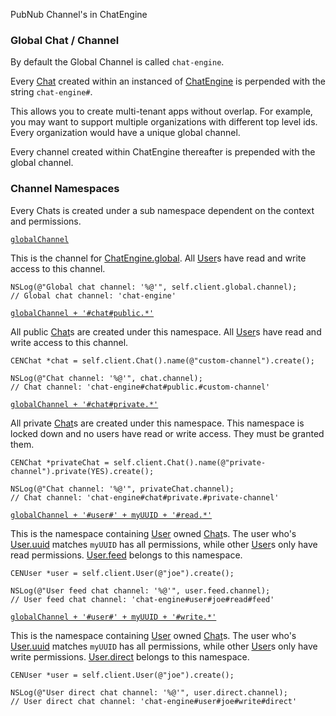 PubNub Channel's in ChatEngine  

### Global Chat / Channel  

By default the Global Channel is called `chat-engine`.  

Every [Chat](reference-chat) created within an instanced of [ChatEngine](reference-chatengine) is perpended with the string `chat-engine#`.  

This allows you to create multi-tenant apps without overlap. For example, you may want to support multiple organizations with different top level ids. Every organization would have a unique global channel.  

Every channel created within ChatEngine thereafter is prepended with the global channel.  

### Channel Namespaces

Every Chats is created under a sub namespace dependent on the context and permissions.

<a id="globalchannel" />

[`globalChannel`](#globalchannel)

This is the channel for [ChatEngine.global](reference-chatengine#global). All [User](reference-user)s have read and write access to this channel.  
```objc
NSLog(@"Global chat channel: '%@'", self.client.global.channel);
// Global chat channel: 'chat-engine'
```

<a id="globalchannel-and-chat-public" />

[`globalChannel + '#chat#public.*'`](#globalchannel-and-chat-public)

All public [Chat](reference-chat)s are created under this namespace. All [User](reference-user)s have read and write access to this channel.  
```objc
CENChat *chat = self.client.Chat().name(@"custom-channel").create();

NSLog(@"Chat channel: '%@'", chat.channel);
// Chat channel: 'chat-engine#chat#public.#custom-channel'
```

<a id="globalchannel-and-chat-private" />

[`globalChannel + '#chat#private.*'`](#globalchannel-and-chat-private)

All private [Chat](reference-chat)s are created under this namespace. This namespace is locked down and no users have read or write access. They must be granted them.  
```objc
CENChat *privateChat = self.client.Chat().name(@"private-channel").private(YES).create();

NSLog(@"Chat channel: '%@'", privateChat.channel);
// Chat channel: 'chat-engine#chat#private.#private-channel'
```

<a id="globalchannel-user-uuid-read" />

[`globalChannel + '#user#' + myUUID + '#read.*'`](#globalchannel-user-uuid-read)

This is the namespace containing [User](reference-user) owned [Chat](reference-chat)s. The user who's [User.uuid](reference-user#uuid) matches `myUUID` has all permissions, while other [User](reference-user)s only have read permissions. [User.feed](reference-user#feed) belongs to this namespace.  
```objc
CENUser *user = self.client.User(@"joe").create();

NSLog(@"User feed chat channel: '%@'", user.feed.channel);
// User feed chat channel: 'chat-engine#user#joe#read#feed'
```

<a id="globalchannel-user-uuid-write" />

[`globalChannel + '#user#' + myUUID + '#write.*'`](#globalchannel-user-uuid-write)

This is the namespace containing [User](reference-user) owned [Chat](reference-chat)s. The user who's [User.uuid](reference-user#uuid) matches `myUUID` has all permissions, while other [User](reference-user)s only have write permissions. [User.direct](reference-user#direct) belongs to this namespace.  
```objc
CENUser *user = self.client.User(@"joe").create();

NSLog(@"User direct chat channel: '%@'", user.direct.channel);
// User direct chat channel: 'chat-engine#user#joe#write#direct'
```